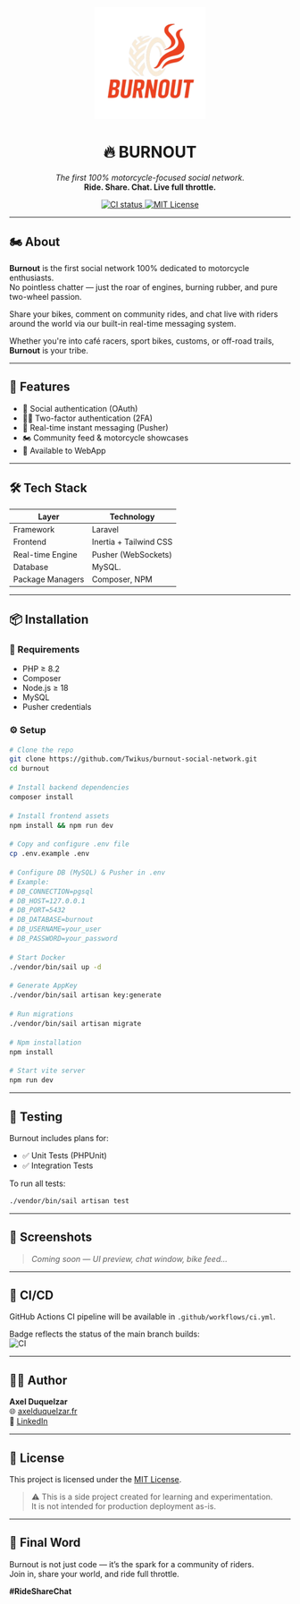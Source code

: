 <p align="center">
  <img src="resources/img/logo.png" alt="Burnout Logo" width="200"/>
</p>

<h1 align="center">🔥 BURNOUT</h1>

<p align="center">
  <em>The first 100% motorcycle-focused social network.</em><br>
  <strong>Ride. Share. Chat. Live full throttle.</strong>
</p>

<p align="center">
  <a href="https://github.com/Twikus/burnout-social-network/actions">
    <img alt="CI status" src="https://img.shields.io/github/actions/workflow/status/Twikus/burnout-social-network/ci.yml?branch=main&label=build" />
  </a>
  <a href="https://opensource.org/licenses/MIT">
    <img alt="MIT License" src="https://img.shields.io/badge/license-MIT-green.svg" />
  </a>
</p>

---

## 🏍️ About

**Burnout** is the first social network 100% dedicated to motorcycle enthusiasts.  
No pointless chatter — just the roar of engines, burning rubber, and pure two-wheel passion.

Share your bikes, comment on community rides, and chat live with riders around the world via our built-in real-time messaging system.

Whether you're into café racers, sport bikes, customs, or off-road trails, **Burnout** is your tribe.

---

## 🚀 Features

- 🔐 Social authentication (OAuth)
- 🧑‍💻 Two-factor authentication (2FA)
- 💬 Real-time instant messaging (Pusher)
- 🏍️ Community feed & motorcycle showcases
- 📱 Available to WebApp

---

## 🛠️ Tech Stack

| Layer            | Technology              |
|------------------|-------------------------|
| Framework        | Laravel                 |
| Frontend         | Inertia + Tailwind CSS  |
| Real-time Engine | Pusher (WebSockets)     |
| Database         | MySQL.                  |
| Package Managers | Composer, NPM           |

---

## 📦 Installation

### 🔧 Requirements

- PHP ≥ 8.2
- Composer
- Node.js ≥ 18
- MySQL
- Pusher credentials

### ⚙️ Setup

```bash
# Clone the repo
git clone https://github.com/Twikus/burnout-social-network.git
cd burnout

# Install backend dependencies
composer install

# Install frontend assets
npm install && npm run dev

# Copy and configure .env file
cp .env.example .env

# Configure DB (MySQL) & Pusher in .env
# Example:
# DB_CONNECTION=pgsql
# DB_HOST=127.0.0.1
# DB_PORT=5432
# DB_DATABASE=burnout
# DB_USERNAME=your_user
# DB_PASSWORD=your_password

# Start Docker
./vendor/bin/sail up -d

# Generate AppKey
./vendor/bin/sail artisan key:generate

# Run migrations
./vendor/bin/sail artisan migrate

# Npm installation
npm install

# Start vite server
npm run dev

```

---

## 🧪 Testing

Burnout includes plans for:

- ✅ Unit Tests (PHPUnit)
- ✅ Integration Tests

To run all tests:

```bash
./vendor/bin/sail artisan test
```

---

## 📸 Screenshots

> *Coming soon — UI preview, chat window, bike feed...*

---

## 🔄 CI/CD

GitHub Actions CI pipeline will be available in `.github/workflows/ci.yml`.

Badge reflects the status of the main branch builds:  
![CI](https://img.shields.io/github/actions/workflow/status/Twikus/burnout-social-network/ci.yml?branch=main&label=build)

---

## 👨‍💻 Author

**Axel Duquelzar**  
🌐 [axelduquelzar.fr](https://axelduquelzar.fr)  
🔗 [LinkedIn](https://www.linkedin.com/in/axel-duquelzar)

---

## 📜 License

This project is licensed under the [MIT License](LICENSE).

> ⚠️ This is a side project created for learning and experimentation.  
> It is not intended for production deployment as-is.

---

## 🤘 Final Word

Burnout is not just code — it’s the spark for a community of riders.  
Join in, share your world, and ride full throttle.  

**#RideShareChat**
